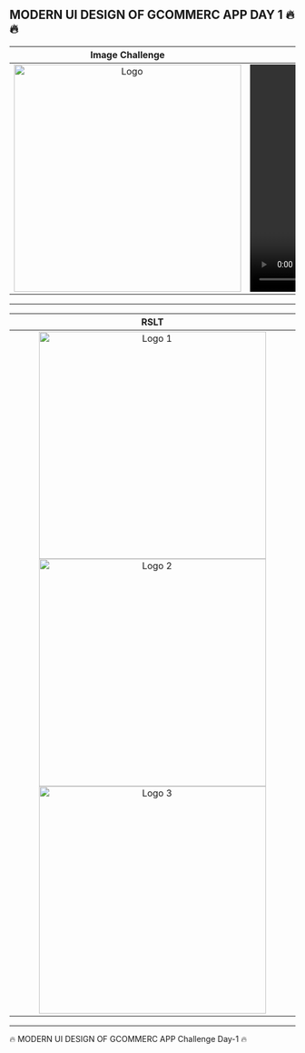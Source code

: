 <h2>MODERN UI DESIGN OF GCOMMERC APP  DAY 1 🔥🔥</h2>
<!-- [GCOMMERC.webm](https://user-images.githubusercontent.com/69757558/227772586-877abbf5-aec0-48bf-bde3-27e9c4d2f119.webm) -->




<table>
<thead>
 
<tr>
  
  
  <th align="center">Image Challenge</th>
 <th align="center">Image Challenge</th>

</tr>
  
</thead>

<tbody>
  
<tr>
  
  <td align="center">
   <a target="_blank" rel="" href="https://user-images.githubusercontent.com/69757558/227772511-2b093909-e149-4272-9b42-f2d220ba776a.png">
   <img src="https://user-images.githubusercontent.com/69757558/227772511-2b093909-e149-4272-9b42-f2d220ba776a.png" alt="Logo" with="200" height="400"/>
   </a>
  </td>
   
  <td align="center">  
   <a target="_blank" rel="" href="https://user-images.githubusercontent.com/69757558/227772586-877abbf5-aec0-48bf-bde3-27e9c4d2f119.webm">
    <video src="https://user-images.githubusercontent.com/69757558/227772586-877abbf5-aec0-48bf-bde3-27e9c4d2f119.webm" alt="Logo" with="200" height="400"/>
   </a>
  </td>

 
 </tr>
  
  
</tbody>
  
  
</table>


<hr>



<table>
  
  
  
<thead>
<tr>
  <th align="center">RSLT</th>

</tr>
  
  
</thead>
  
  
<tbody>
<tr>
  
  <td align="center">    
    
  <a target="_blank" rel="" href="https://user-images.githubusercontent.com/69757558/227772912-cdb901ff-44e0-4408-9097-9ae36a8b61f4.png">
  <img src="https://user-images.githubusercontent.com/69757558/227772912-cdb901ff-44e0-4408-9097-9ae36a8b61f4.png" alt="Logo 1" with="200" height="400"/></a>
   
   <a target="_blank" rel="" href="https://user-images.githubusercontent.com/69757558/227773091-15cbdf00-0318-4e2b-9a07-d1eed81024b2.png">
  <img src="https://user-images.githubusercontent.com/69757558/227773091-15cbdf00-0318-4e2b-9a07-d1eed81024b2.png" alt="Logo 2" with="200" height="400"/></a>
   
   <a target="_blank" rel="" href="https://user-images.githubusercontent.com/69757558/227773120-a2d89a67-1c5b-4ff4-9144-8bfebf514dc7.png">
  <img src="https://user-images.githubusercontent.com/69757558/227773120-a2d89a67-1c5b-4ff4-9144-8bfebf514dc7.png" alt="Logo 3" with="200" height="400"/></a>

    
  </td>
  
</tr>
</tbody>
</table>


 <hr>



 🔥 MODERN UI DESIGN OF GCOMMERC APP Challenge Day-1 🔥
